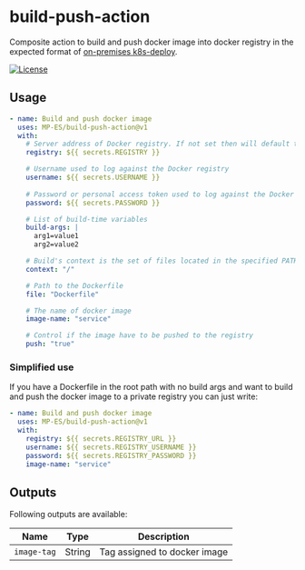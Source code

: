 # build-push-action

Composite action to build and push docker image into docker registry in the expected format of [on-premises k8s-deploy](https://github.com/MP-ES/k8s-deploy).

[![License](https://img.shields.io/github/license/MP-ES/build-push-action.svg)](LICENSE)

## Usage

```yaml
- name: Build and push docker image
  uses: MP-ES/build-push-action@v1
  with:
    # Server address of Docker registry. If not set then will default to Docker Hub
    registry: ${{ secrets.REGISTRY }}

    # Username used to log against the Docker registry
    username: ${{ secrets.USERNAME }}
    
    # Password or personal access token used to log against the Docker registry
    password: ${{ secrets.PASSWORD }}

    # List of build-time variables
    build-args: |
      arg1=value1
      arg2=value2

    # Build's context is the set of files located in the specified PATH or URL
    context: "/"

    # Path to the Dockerfile
    file: "Dockerfile"

    # The name of docker image
    image-name: "service"

    # Control if the image have to be pushed to the registry
    push: "true"
```

### Simplified use

If you have a Dockerfile in the root path with no build args and want to build and push the docker image to a private registry you can just write:

```yaml
- name: Build and push docker image
  uses: MP-ES/build-push-action@v1
  with:
    registry: ${{ secrets.REGISTRY_URL }}
    username: ${{ secrets.REGISTRY_USERNAME }}
    password: ${{ secrets.REGISTRY_PASSWORD }}
    image-name: "service"
```

## Outputs

Following outputs are available:

| Name          | Type    | Description                           |
|---------------|---------|---------------------------------------|
| `image-tag`   | String  | Tag assigned to docker image          |
